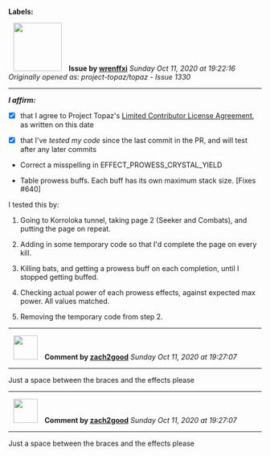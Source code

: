 **Labels:**



<a href="https://github.com/wrenffxi"><img src="https://avatars1.githubusercontent.com/u/21246949?v=4" width="96" height="96" hspace="10"></img></a> **Issue by [wrenffxi](https://github.com/wrenffxi)**
_Sunday Oct 11, 2020 at 19:22:16_
_Originally opened as: project-topaz/topaz - Issue 1330_

----

<!-- place 'x' mark between square [] brackets to affirm: -->
**_I affirm:_**
- [x] that I agree to Project Topaz's [Limited Contributor License Agreement](http://project-topaz.com/blob/release/CONTRIBUTOR_AGREEMENT.md), as written on this date
- [x] that I've _tested my code_ since the last commit in the PR, and will test after any later commits

* Correct a misspelling in EFFECT_PROWESS_CRYSTAL_YIELD
* Table prowess buffs.  Each buff has its own maximum stack size. [Fixes #640]

I tested this by:
1. Going to Korroloka tunnel, taking page 2 (Seeker and Combats), and putting the page on repeat.
2. Adding in some temporary code so that I'd complete the page on every kill.
3. Killing bats, and getting a prowess buff on each completion, until I stopped getting buffed.
4. Checking actual power of each prowess effects, against expected max power. All values matched.
5. Removing the temporary code from step 2.



----
<a href="https://github.com/zach2good"><img src="https://avatars3.githubusercontent.com/u/1389729?v=4" width="48" height="48" hspace="10"></img></a> **Comment by [zach2good](https://github.com/zach2good)**
_Sunday Oct 11, 2020 at 19:27:07_

----

Just a space between the braces and the effects please


----
<a href="https://github.com/zach2good"><img src="https://avatars3.githubusercontent.com/u/1389729?v=4" width="48" height="48" hspace="10"></img></a> **Comment by [zach2good](https://github.com/zach2good)**
_Sunday Oct 11, 2020 at 19:27:07_

----

Just a space between the braces and the effects please
